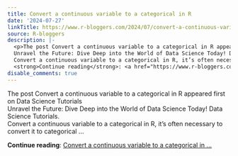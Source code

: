 ```yaml
---
title: Convert a continuous variable to a categorical in R
date: '2024-07-27'
linkTitle: https://www.r-bloggers.com/2024/07/convert-a-continuous-variable-to-a-categorical-in-r/
source: R-bloggers
description: |-
  <p>The post Convert a continuous variable to a categorical in R appeared first on Data Science Tutorials<br />
  Unravel the Future: Dive Deep into the World of Data Science Today! Data Science Tutorials.<br />
  Convert a continuous variable to a categorical in R, it’s often necessary to convert it to categorical ...</p>
  <strong>Continue reading</strong>: <a href="https://www.r-bloggers.com/2024/07/convert-a-continuous-variable-to-a-categorical-in-r/">Convert a continuous variable to a categorical in ...
disable_comments: true
---
```

<p>The post Convert a continuous variable to a categorical in R appeared first on Data Science Tutorials<br />
Unravel the Future: Dive Deep into the World of Data Science Today! Data Science Tutorials.<br />
Convert a continuous variable to a categorical in R, it’s often necessary to convert it to categorical ...</p>
<strong>Continue reading</strong>: <a href="https://www.r-bloggers.com/2024/07/convert-a-continuous-variable-to-a-categorical-in-r/">Convert a continuous variable to a categorical in ...